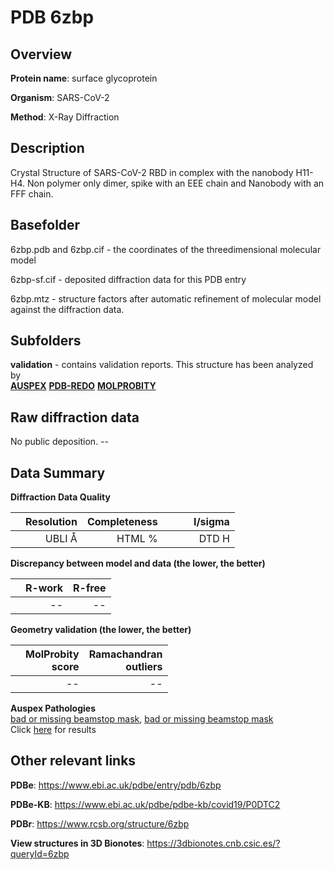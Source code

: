 # PDB 6zbp

## Overview

**Protein name**: surface glycoprotein

**Organism**: SARS-CoV-2

**Method**: X-Ray Diffraction

## Description

Crystal Structure of SARS-CoV-2 RBD in complex with the nanobody H11-H4. Non polymer only dimer, spike with an EEE chain and Nanobody with an FFF chain. 

## Basefolder

6zbp.pdb and 6zbp.cif - the coordinates of the threedimensional molecular model

6zbp-sf.cif - deposited diffraction data for this PDB entry

6zbp.mtz - structure factors after automatic refinement of molecular model against the diffraction data.

## Subfolders





**validation** - contains validation reports. This structure has been analyzed by <br>[**AUSPEX**](https://github.com/thorn-lab/coronavirus_structural_task_force/tree/master/pdb/surface_glycoprotein/SARS-CoV-2/6zbp/validation/auspex) [**PDB-REDO**](https://github.com/thorn-lab/coronavirus_structural_task_force/tree/master/pdb/surface_glycoprotein/SARS-CoV-2/6zbp/validation/pdb-redo) [**MOLPROBITY**](https://github.com/thorn-lab/coronavirus_structural_task_force/tree/master/pdb/surface_glycoprotein/SARS-CoV-2/6zbp/validation/molprobity)   



## Raw diffraction data

No public deposition. --<br> 

## Data Summary
**Diffraction Data Quality**

|   | Resolution | Completeness| I/sigma |
|---|-------------:|----------------:|--------------:|
|   |UBLI Å| HTML %|<img width=50/>DTD H|

**Discrepancy between model and data (the lower, the better)**

|   | **R-work**| **R-free**   
|---|-------------:|----------------:|           
||--|--|

**Geometry validation (the lower, the better)**

|   |**MolProbity<br>score**| **Ramachandran<br>outliers** 
|---|-------------:|----------------:|
||--|--|

**Auspex Pathologies**<br> [bad or missing beamstop mask](https://www.auspex.de/pathol/#2), [bad or missing beamstop mask](https://www.auspex.de/pathol/#2)<br>Click [here](https://github.com/thorn-lab/coronavirus_structural_task_force/blob/master/pdb/surface_glycoprotein/SARS-CoV-2/6zbp/validation/auspex/6zbp_auspex_comments.txt)  for results

 



## Other relevant links 
**PDBe**:  https://www.ebi.ac.uk/pdbe/entry/pdb/6zbp

**PDBe-KB**: https://www.ebi.ac.uk/pdbe/pdbe-kb/covid19/P0DTC2 
 
**PDBr**: https://www.rcsb.org/structure/6zbp 

**View structures in 3D Bionotes**: https://3dbionotes.cnb.csic.es/?queryId=6zbp

